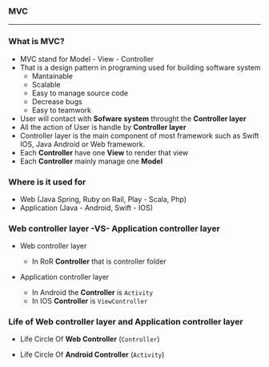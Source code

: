 ### MVC


-------


### What is MVC?

 - MVC stand for Model - View - Controller
 - That is a design pattern in programing used for building software system
    - Mantainable
    - Scalable
    - Easy to manage source code
    - Decrease bugs
    - Easy to teamwork
  - User will contact with **Sofware system** throught the **Controller layer**
  - All the action of User is handle by **Controller layer**
  - Controller layer is the main component of most framework such as Swift IOS, Java Android or Web framework.
  - Each **Controller** have one **View** to render that view
  - Each **Controller** mainly manage one **Model**
  
### Where is it used for
  - Web (Java Spring, Ruby on Rail, Play - Scala, Php)
  - Application (Java - Android, Swift - IOS)
  
### Web controller layer -VS- Application controller layer
  - Web controller layer
     - In RoR **Controller** that is controller folder
    
    
  - Application controller layer
     - In Android the **Controller** is `Activity`
     - In IOS  **Controller** is `ViewController`
     
### Life of Web controller layer and Application controller layer
  - Life Circle Of **Web Controller** (`Controller`)
  
  - Life Circle Of **Android Controller** (`Activity`)
  
  
  
